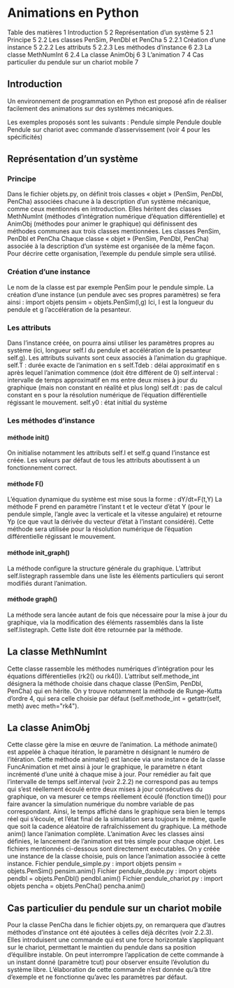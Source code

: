 # Animations en Python

 

Table des matières
1	Introduction	5
2	Représentation d’un système	5
2.1	Principe	5
2.2	Les classes PenSim, PenDbl et PenCha	5
2.2.1	Création d’une instance	5
2.2.2	Les attributs	5
2.2.3	Les méthodes d’instance	6
2.3	La classe MethNumInt	6
2.4	La classe AnimObj	6
3	L’animation	7
4	Cas particulier du pendule sur un chariot mobile	7

 
## Introduction
Un environnement de programmation en Python est proposé afin de réaliser facilement des animations sur des systèmes mécaniques.

Les exemples proposés sont les suivants :
	Pendule simple
	Pendule double
	Pendule sur chariot avec commande d’asservissement (voir 4 pour les spécificités)
## Représentation d’un système
### Principe
Dans le fichier objets.py, on définit trois classes « objet » (PenSim, PenDbl, PenCha) associées chacune à la description d’un système mécanique, comme ceux mentionnés en introduction.
Elles héritent des classes MethNumInt (méthodes d’intégration numérique d’équation différentielle) et AnimObj (méthodes pour animer le graphique) qui définissent des méthodes communes aux trois classes mentionnées.
Les classes PenSim, PenDbl et PenCha
Chaque classe « objet » (PenSim, PenDbl, PenCha) associée à la description d’un système est organisée de la même façon. Pour décrire cette organisation, l’exemple du pendule simple sera utilisé.
### Création d’une instance
Le nom de la classe est par exemple PenSim pour le pendule simple. La création d’une instance (un pendule avec ses propres paramètres) se fera ainsi :
import objets
pensim = objets.PenSim(l,g)
Ici, l est la longueur du pendule et g l’accélération de la pesanteur.
### Les attributs
Dans l’instance créée, on pourra ainsi utiliser les paramètres propres au système (ici, longueur self.l du pendule et accélération de la pesanteur self.g). Les attributs suivants sont ceux associés à l’animation du graphique. 
	self.T : durée exacte de l’animation en s
	self.Tdeb : délai approximatif en s après lequel l’animation commence (doit être différent de 0)
	self.interval : intervalle de temps approximatif en ms entre deux mises à jour du graphique (mais non constant en réalité et plus long)
	self.dt : pas de calcul constant en s pour la résolution numérique de l’équation différentielle régissant le mouvement.
	self.y0 : état initial du système
### Les méthodes d’instance
#### méthode __init__()
On initialise notamment les attributs self.l et self.g quand l’instance est créée. Les valeurs par défaut de tous les attributs aboutissent à un fonctionnement correct.
#### méthode F()
L’équation dynamique du système est mise sous la forme :
dY/dt=F(t,Y)
La méthode F prend en paramètre l’instant t et le vecteur d’état Y (pour le pendule simple, l’angle avec la verticale et la vitesse angulaire) et retourne Yp (ce que vaut la dérivée du vecteur d’état à l’instant considéré). Cette méthode sera utilisée pour la résolution numérique de l’équation différentielle régissant le mouvement.
#### méthode init_graph()
La méthode configure la structure générale du graphique.  L’attribut self.listegraph rassemble dans une liste les éléments particuliers qui seront modifiés durant l’animation.
#### méthode graph()
La méthode sera lancée autant de fois que nécessaire pour la mise à jour du graphique, via la modification des éléments rassemblés dans la liste self.listegraph. Cette liste doit être retournée par la méthode.
## La classe MethNumInt
Cette classe rassemble les méthodes numériques d’intégration pour les équations différentielles (rk2() ou rk4()). L’attribut self.methode_int désignera la méthode choisie dans chaque classe (PenSim, PenDbl, PenCha) qui en hérite. On y trouve notamment la méthode de Runge-Kutta d’ordre 4, qui sera celle choisie par défaut (self.methode_int = getattr(self, meth) avec meth="rk4").
## La classe AnimObj
Cette classe gère la mise en œuvre de l’animation. La méthode animate() est appelée à chaque itération, le paramètre n désignant le numéro de l’itération.
Cette méthode animate() est lancée via une instance de la classe FuncAnimation et met ainsi à jour le graphique, le paramètre n étant incrémenté d’une unité à chaque mise à jour. Pour remédier au fait que l’intervalle de temps self.interval (voir 2.2.2) ne correspond pas au temps qui s’est réellement écoulé entre deux mises à jour consécutives du graphique, on va mesurer ce temps réellement écoulé (fonction time()) pour faire avancer la simulation numérique du nombre variable de pas correspondant.
Ainsi, le temps affiché dans le graphique sera bien le temps réel qui s’écoule, et l’état final de la simulation sera toujours le même, quelle que soit la cadence aléatoire de rafraîchissement du graphique.
La méthode anim() lance l’animation complète.
L’animation
Avec les classes ainsi définies, le lancement de l’animation est très simple pour chaque objet. Les fichiers mentionnés ci-dessous sont directement exécutables. On y créée une instance de la classe choisie, puis on lance l’animation associée à cette instance.
Fichier pendule_simple.py :
import objets
pensim = objets.PenSim()
pensim.anim()
Fichier pendule_double.py :
import objets
pendbl = objets.PenDbl()
pendbl.anim()
Fichier pendule_chariot.py :
import objets
pencha = objets.PenCha()
pencha.anim()
## Cas particulier du pendule sur un chariot mobile
Pour la classe PenCha dans le fichier objets.py, on remarquera que d’autres méthodes d’instance ont été ajoutées à celles déjà décrites (voir 2.2.3). Elles introduisent une commande qui est une force horizontale s’appliquant sur le chariot, permettant le maintien du pendule dans sa position d’équilibre instable. On peut interrompre l’application de cette commande à un instant donné (paramètre tcut) pour observer ensuite l’évolution du système libre. L’élaboration de cette commande n’est donnée qu’à titre d’exemple et ne fonctionne qu’avec les paramètres par défaut.

